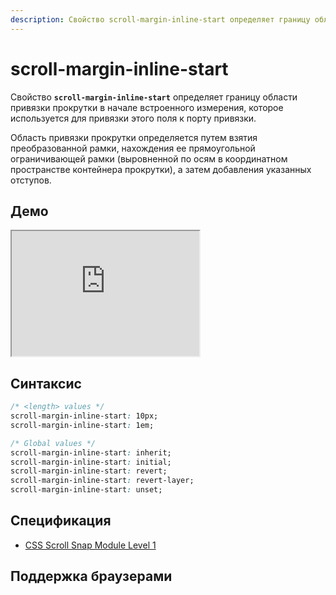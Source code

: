 ```yaml
---
description: Свойство scroll-margin-inline-start определяет границу области привязки прокрутки в начале встроенного измерения, которое используется для привязки этого поля к порту привязки.
---
```


# scroll-margin-inline-start

Свойство **`scroll-margin-inline-start`** определяет границу области привязки прокрутки в начале встроенного измерения, которое используется для привязки этого поля к порту привязки.

Область привязки прокрутки определяется путем взятия преобразованной рамки, нахождения ее прямоугольной ограничивающей рамки (выровненной по осям в координатном пространстве контейнера прокрутки), а затем добавления указанных отступов.

## Демо

<iframe class="interactive is-default-height" height="200" src="https://interactive-examples.mdn.mozilla.net/pages/css/scroll-margin-inline-start.html" title="MDN Web Docs Interactive Example" loading="lazy" data-readystate="complete"></iframe>

## Синтаксис

```css
/* <length> values */
scroll-margin-inline-start: 10px;
scroll-margin-inline-start: 1em;

/* Global values */
scroll-margin-inline-start: inherit;
scroll-margin-inline-start: initial;
scroll-margin-inline-start: revert;
scroll-margin-inline-start: revert-layer;
scroll-margin-inline-start: unset;
```

## Спецификация

- [CSS Scroll Snap Module Level 1](https://w3c.github.io/csswg-drafts/css-scroll-snap/#margin-longhands-logical)

## Поддержка браузерами

<p class="ciu_embed" data-feature="mdn-css__properties__scroll-margin-inline-start" data-periods="future_1,current,past_1,past_2" data-accessible-colours="false"></p>
